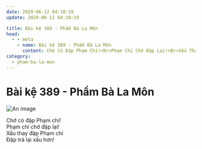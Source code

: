 ```yaml
---
date: 2020-06-12 04:10:19
update: 2020-06-12 04:10:19

title: Bài kệ 389 - Phẩm Bà La Môn
head:
  - - meta
    - name: Bài kệ 389 - Phẩm Bà La Môn
      content: Chớ Có Đập Phạm Chí!<Br>Phạm Chí Chớ Đập Lại!<Br>Xấu Thay Đập Phạm Chí<Br>Ðập Trả Lại Xấu Hơn!<Br>
category:
  - pham-ba-la-mon
---
```


# Bài kệ 389 - Phẩm Bà La Môn

![An image](/img/pham-ba-la-mon/pham-ba-la-mon-389.jpg)

Chớ có đập Phạm chí!<br>Phạm chí chớ đập lại!<br>Xấu thay đập Phạm chí<br>Ðập trả lại xấu hơn!<br>
